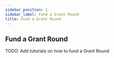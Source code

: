 ```yaml
---
sidebar_position: 1
sidebar_label: Fund a Grant Round
title: Fund a Grant Round
---
```


## Fund a Grant Round

TODO: Add tutorials on how to fund a Grant Round